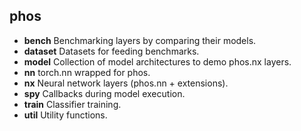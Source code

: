 ## phos

* **bench** Benchmarking layers by comparing their models.
* **dataset** Datasets for feeding benchmarks.
* **model** Collection of model architectures to demo phos.nx layers.
* **nn** torch.nn wrapped for phos.
* **nx** Neural network layers (phos.nn + extensions).
* **spy** Callbacks during model execution.
* **train** Classifier training.
* **util** Utility functions.
